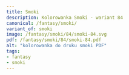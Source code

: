 ```yaml
---
title: Smoki
description: Kolorowanka Smoki - wariant 84
canonical: /fantasy/smoki/
variant_of: smoki
image: /fantasy/smoki/84/smoki-84.svg
pdf: /fantasy/smoki/84/smoki-84.pdf
alt: "kolorowanka do druku smoki PDF"
tags:
- fantasy
- smoki
---
```

